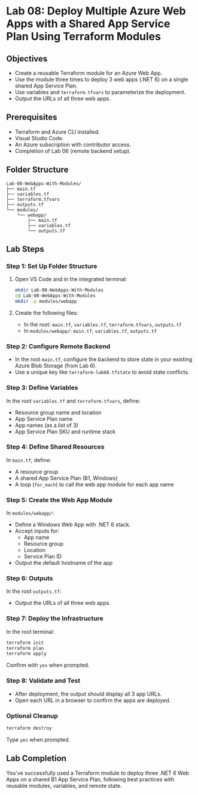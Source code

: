 # Lab 08: Deploy Multiple Azure Web Apps with a Shared App Service Plan Using Terraform Modules

## Objectives

- Create a reusable Terraform module for an Azure Web App.
- Use the module three times to deploy 3 web apps (.NET 6) on a single shared App Service Plan.
- Use variables and `terraform.tfvars` to parameterize the deployment.
- Output the URLs of all three web apps.

## Prerequisites

- Terraform and Azure CLI installed.
- Visual Studio Code.
- An Azure subscription with contributor access.
- Completion of Lab 06 (remote backend setup).

## Folder Structure

```
Lab-08-WebApps-With-Modules/
├── main.tf
├── variables.tf
├── terraform.tfvars
├── outputs.tf
└── modules/
    └── webapp/
        ├── main.tf
        ├── variables.tf
        └── outputs.tf
```

## Lab Steps

### Step 1: Set Up Folder Structure

1. Open VS Code and in the integrated terminal:
   ```bash
   mkdir Lab-08-WebApps-With-Modules
   cd Lab-08-WebApps-With-Modules
   mkdir -p modules/webapp
   ```

2. Create the following files:
   - In the root: `main.tf`, `variables.tf`, `terraform.tfvars`, `outputs.tf`
   - In `modules/webapp/`: `main.tf`, `variables.tf`, `outputs.tf`

### Step 2: Configure Remote Backend

- In the root `main.tf`, configure the backend to store state in your existing Azure Blob Storage (from Lab 6).
- Use a unique key like `terraform-lab08.tfstate` to avoid state conflicts.

### Step 3: Define Variables

In the root `variables.tf` and `terraform.tfvars`, define:
- Resource group name and location
- App Service Plan name
- App names (as a list of 3)
- App Service Plan SKU and runtime stack

### Step 4: Define Shared Resources

In `main.tf`, define:
- A resource group
- A shared App Service Plan (B1, Windows)
- A loop (`for_each`) to call the web app module for each app name

### Step 5: Create the Web App Module

In `modules/webapp/`:
- Define a Windows Web App with .NET 6 stack.
- Accept inputs for:
  - App name
  - Resource group
  - Location
  - Service Plan ID
- Output the default hostname of the app

### Step 6: Outputs

In the root `outputs.tf`:
- Output the URLs of all three web apps.

### Step 7: Deploy the Infrastructure

In the root terminal:
```bash
terraform init
terraform plan
terraform apply
```

Confirm with `yes` when prompted.

### Step 8: Validate and Test

- After deployment, the output should display all 3 app URLs.
- Open each URL in a browser to confirm the apps are deployed.

### Optional Cleanup

```bash
terraform destroy
```
Type `yes` when prompted.

## Lab Completion

You've successfully used a Terraform module to deploy three .NET 6 Web Apps on a shared B1 App Service Plan, following best practices with reusable modules, variables, and remote state.
